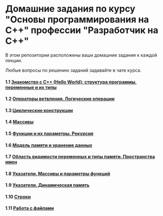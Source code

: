 # Домашние задания по курсу "Основы программирования на C++" профессии "Разработчик на С++"

В этом репозитории расположены ваши домашние задания к каждой лекции. 

Любые вопросы по решению заданий задавайте в чате курса.

#### 1.1 [Знакомство с C++ (Hello World): структура программы, переменные и их типы](https://github.com/netology-code/cpps-homeworks/tree/main/1.1)
#### 1.2 [Операторы ветвления. Логические операции](https://github.com/netology-code/cpps-homeworks/tree/main/1.2)
#### 1.3 [Циклические конструкции](https://github.com/netology-code/cpps-homeworks/tree/main/1.3)
#### 1.4 [Массивы](https://github.com/netology-code/cpps-homeworks/tree/main/1.4)
#### 1.5 [Функции и их параметры. Рекурсия](https://github.com/netology-code/cpps-homeworks/tree/main/1.5)
#### 1.6 [Модель памяти и хранение данных](https://github.com/netology-code/cpps-homeworks/tree/main/1.6)
#### 1.7 [Область видимости переменных и типы памяти. Пространства имен](https://github.com/netology-code/cpps-homeworks/tree/main/1.7)
#### 1.8 [Указатели. Массивы и параметры функций](https://github.com/netology-code/cpps-homeworks/tree/main/1.8)
#### 1.9 [Указатели. Динамическая память](https://github.com/netology-code/cpps-homeworks/tree/main/1.9)
#### 1.10 [Строки](https://github.com/netology-code/cpps-homeworks/tree/main/1.10)
#### 1.11 [Работа с файлами](https://github.com/netology-code/cpps-homeworks/tree/main/1.11)
